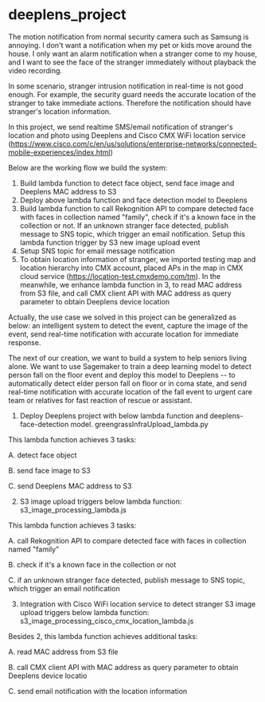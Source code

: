 # deeplens_project

The motion notification from normal security camera such as Samsung is annoying. I don't want a notification when my pet or kids move around the house. I only want an alarm notification when a stranger come to my house, and I want to see the face of the stranger immediately without playback the video recording. 

In some scenario, stranger intrusion notification in real-time is not good enough. For example, the security guard needs the accurate location of the stranger to take immediate actions. Therefore the notification should have stranger's location information.

In this project, we send realtime SMS/email notification of stranger's location and photo using Deeplens and Cisco CMX WiFi location service (https://www.cisco.com/c/en/us/solutions/enterprise-networks/connected-mobile-experiences/index.html)

Below are the working flow we build the system:
1. Build lambda function to detect face object, send face image and Deeplens MAC address to S3
2. Deploy above lambda function and face detection model to Deeplens
3. Build lambda function to call Rekognition API to compare detected face with faces in collection named "family", check if it's a known face in the collection or not. If an unknown stranger face detected, publish message to SNS topic, which trigger an email notification. Setup this lambda function trigger by S3 new image upload event
4. Setup SNS topic for email message notification
5. To obtain location information of stranger, we imported testing map and location hierarchy into CMX account, placed APs in the map in CMX cloud service (https://location-test.cmxdemo.com/tm). In the meanwhile, we enhance lambda function in 3, to read MAC address from S3 file, and call CMX client API with MAC address as query parameter to obtain Deeplens device location

Actually, the use case we solved in this project can be generalized as below: an intelligent system to detect the event, capture the image of the event, send real-time notification with accurate location for immediate response. 

The next of our creation, we want to build a system to help seniors living alone. We want to use Sagemaker to train a deep learning model to detect person fall on the floor event and deploy this model to Deeplens -- to automatically detect elder person fall on floor or in coma state, and send real-time notification with accurate location of the fall event to urgent care team or relatives for fast reaction of rescue or assistant. 



1. Deploy Deeplens project with below lambda function and deeplens-face-detection model. 
greengrassInfraUpload_lambda.py

This lambda function achieves 3 tasks:

A. detect face object

B. send face image to S3

C. send Deeplens MAC address to S3



2. S3 image upload triggers below lambda function:
s3_image_processing_lambda.js

This lambda function achieves 3 tasks:

A. call Rekognition API to compare detected face with faces in collection named "family"

B. check if it's a known face in the collection or not

C. if an unknown stranger face detected, publish message to SNS topic, which trigger an email notification



3. Integration with Cisco WiFi location service to detect stranger S3 image upload triggers below lambda function:
s3_image_processing_cisco_cmx_location_lambda.js

Besides 2, this lambda function achieves additional tasks:

A. read MAC address from S3 file

B. call CMX client API with MAC address as query parameter to obtain Deeplens device locatio

C. send email notification with the location information
